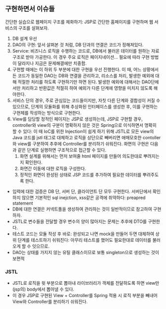 ## 구현하면서 이슈들
간단한 실습으로 웹페이지 구조를 체화하기: JSP로 간단한 홈페이지를 구현하며 웹 서비스의 구조를 살펴보자.
1. DB 설계 우선
2.  DAO의 구현: 앞서 살펴본 것 처럼, DB 단과의 연결은 코드가 정해져있다.
3. Service: 비즈니스 로직을 수행하는 코드로, DB에서 불러온 데이터를 원하는 자료구조로 받아 가공한다. 이 경우 주요 로직은 페이지네이션...  필요에 따라 구현 방법이 달라지나 지금은 문제해결에만 치중함.
4. 구현할 때에는 이 하위 두 부분에 대한 구현을 우선 진행한다. 이 때, 어느 상황에서든 코드가 동일한 DAO는 DB와 연결을 관리하고, 리소스를 처리, 발생한 예외에 대해 적절한 처리를 하도록 구현하기만 하면 된다. 발생한 예외에 대해서는 DAO단에서만 처리하고 반환값은 적절히 하여 예외가 다른 단계에 영향을 미치지 않도록 해야한다.
5. 서비스 단의 경우, 주로 관심있는 코드들이지만, 자칫 다른 단계와 결합성이 커질 수 있으므로, 단계의 모듈화를 위해 추상화된 인터페이스를 생성한 후, 이를 구현하는 구현체를 작성하는 방식으로 구현한다.
6. View를 담당할 정적인 페이지는 JSP로 생성하는데, JSP로 구현할 경우, controller와 view의 구분이 명확하지 않은 것은 Spring으로 이식하면서 명확히 할 수 있다: 이 때  IoC를 위한 Injection이 쉽게 하기 위해 JSTL로 모든 view의 Java 코드를 jstl 태그로 대체하고 로직을 상단으로 빼버리면 애매모호한 contoller 와 view를 구분하여 추후에 Controller를 분리하기 쉬워진다. 화면의 구현은 다음과 같은 단계로 실행하면 구조적으로 접근할 수 있다.
	1. 화면 설계를 위해서는 먼저 보여줄 html 페이지를 만들어 의도한대로 뿌려지는지 확인한다.
	2. 화면간 이동에 대한 로직을 구성한다.
	3. 정적인 화면이 완성된 상태로 JSP 코드를 추가하여 필요한 데이터를 뿌려주도록 한다.

- 입력에 대한 검증은 DB 단, 서버 단, 클라이언트 단 모두 구현한다. 서버단에서 확인하지 않으면 기본적인 sql inejction, xss같은 공격에 취약하다: preapred statement
- DB에 대한 연결은 커넥트풀을 생성하여 관리하는 것이 일반적이므로 참고하여 구현하자.
- JSTL로 변수들을 전달할 경우 변수의 양이 많아지는 문제는 추후에 DTO를 구현한다.
- 테스트 코드는 모듈 작성 후 바로: 완성되고 나면 mock을 만들어 두면 대체하여 상위 단계를 테스트하기 쉬워진다: 아무리 테스트를 했어도 필요한대로 데이터를 불러오게 할 수 잇으므로.
- DAO는 상태를 가지지 않는 유틸 클래스이므로 보통 singleton으로 생성하는 것이 보편적
### JSTL
- JSTL로 로직을 윗 부분으로 뽑아내 라이브러리가 객체를 전달하도록 하면 view만 (jsp의) body에서 뽑아낼 수 있다.
- 이 경우 JSP로 구현된 View + Controller를 Spring 적용 시 로직 부분을 빼내어 View와 Controller를 분리하기 쉬워진다.